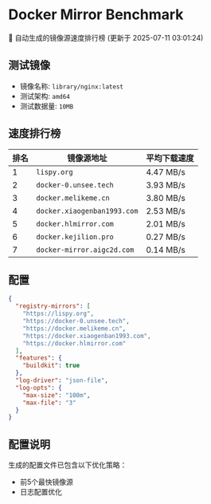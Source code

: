 # Docker Mirror Benchmark

🚀 自动生成的镜像源速度排行榜 (更新于 2025-07-11 03:01:24)

## 测试镜像
- 镜像名称: `library/nginx:latest`
- 测试架构: `amd64`
- 测试数据量: `10MB`

## 速度排行榜
| 排名 | 镜像源地址 | 平均下载速度 |
|------|------------|--------------|
| 1 | `lispy.org` | 4.47 MB/s |
| 2 | `docker-0.unsee.tech` | 3.93 MB/s |
| 3 | `docker.melikeme.cn` | 3.80 MB/s |
| 4 | `docker.xiaogenban1993.com` | 2.53 MB/s |
| 5 | `docker.hlmirror.com` | 2.01 MB/s |
| 6 | `docker.kejilion.pro` | 0.27 MB/s |
| 7 | `docker-mirror.aigc2d.com` | 0.14 MB/s |

## 配置

```json
{
  "registry-mirrors": [
    "https://lispy.org",
    "https://docker-0.unsee.tech",
    "https://docker.melikeme.cn",
    "https://docker.xiaogenban1993.com",
    "https://docker.hlmirror.com"
  ],
  "features": {
    "buildkit": true
  },
  "log-driver": "json-file",
  "log-opts": {
    "max-size": "100m",
    "max-file": "3"
  }
}
```

## 配置说明
生成的配置文件已包含以下优化策略：
- 前5个最快镜像源
- 日志配置优化

